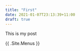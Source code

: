 ```yaml
---
title: "First"
date: 2021-01-07T23:13:39+11:00
draft: true
---
```


This is my post

{{ .Site.Menus }}